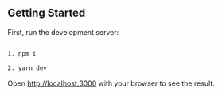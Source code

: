 ## Getting Started

First, run the development server:

```bash

1. npm i

2. yarn dev

```

Open [http://localhost:3000](http://localhost:3000) with your browser to see the result.